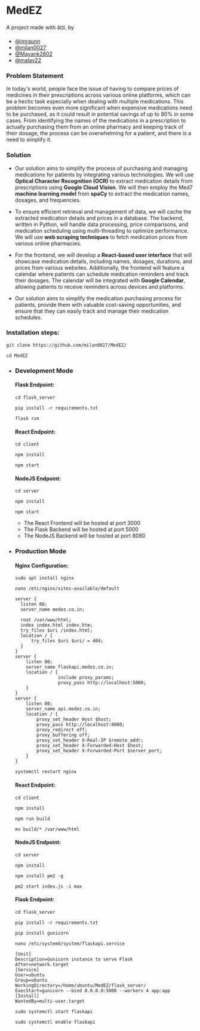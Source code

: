 # MedEZ
A project made with â¤ï¸ by
- [@imraunn](https://github.com/imraunn)
- [@milan0027](https://github.com/milan0027)
- [@Mayank2602](https://github.com/Mayank2602)
- [@malav22](https://github.com/malav22)

### Problem Statement
In today's world, people face the issue of having to compare prices of medicines in their prescriptions across various online platforms, which can be a hectic task especially when dealing with multiple medications. This problem becomes even more significant when expensive medications need to be purchased, as it could result in potential savings of up to 80% in some cases. From identifying the names of the medications in a prescription to actually purchasing them from an online pharmacy and keeping track of their dosage, the process can be overwhelming for a patient, and there is a need to simplify it.

### Solution
- Our solution aims to simplify the process of purchasing and managing medications for patients by integrating various technologies. We will use **Optical Character Recognition (OCR)** to extract medication details from prescriptions using **Google Cloud Vision**. We will then employ the Med7 **machine learning model** from **spaCy** to extract the medication names, dosages, and frequencies.

- To ensure efficient retrieval and management of data, we will cache the extracted medication details and prices in a database. The backend, written in Python, will handle data processing, price comparisons, and medication scheduling using multi-threading to optimize performance. We will use **web scraping techniques** to fetch medication prices from various online pharmacies.

- For the frontend, we will develop a **React-based user interface** that will showcase medication details, including names, dosages, durations, and prices from various websites. Additionally, the frontend will feature a calendar where patients can schedule medication reminders and track their dosages. The calendar will be integrated with **Google Calendar**, allowing patients to receive reminders across devices and platforms.

- Our solution aims to simplify the medication purchasing process for patients, provide them with valuable cost-saving opportunities, and ensure that they can easily track and manage their medication schedules.

### Installation steps:
``` 
git clone https://github.com/milan0027/MedEZ/
```
```
cd MedEZ
```
- ### Development Mode
  #### Flask Endpoint:
  ```
  cd flask_server
  ```
  ```
  pip install -r requirements.txt
  ```
  ```
  flask run
  ```

  #### React Endpoint:
  ```
  cd client
  ```
  ```
  npm install
  ```
  ```
  npm start
  ```

  #### NodeJS Endpoint:
  ```
  cd server
  ```
  ```
  npm install
  ```
  ```
  npm start
  ```
  - The React Frontend will be hosted at port 3000 
  - The Flask Backend will be hosted at port 5000
  - The NodeJS Backend will be hosted at port 8080
- ### Production Mode
  #### Nginx Configuration:
  ```
  sudo apt install nginx
  ```
  ```
  nano /etc/nginx/sites-available/default
  ```

  ```
  server {
    listen 80;
    server_name medez.co.in;

    root /var/www/html;
    index index.html index.htm;
    try_files $uri /index.html;
    location / {
        try_files $uri $uri/ = 404;
    }
  }
  server {
      listen 80;
      server_name flaskapi.medez.co.in;
      location / {
                  include proxy_params;
                  proxy_pass http://localhost:5000;
      }
  }
  server {
      listen 80;
      server_name api.medez.co.in;
      location / {
          proxy_set_header Host $host;
          proxy_pass http://localhost:8080;
          proxy_redirect off;
          proxy_buffering off;
          proxy_set_header X-Real-IP $remote_addr;
          proxy_set_header X-Forwarded-Host $host;
          proxy_set_header X-Forwarded-Port $server_port;
      }
  }
  ```
  ```
  systemctl restart nginx
  ```
  #### React Endpoint:
  ```
  cd client
  ```
  ```
  npm install
  ```
  ```
  npm run build
  ```
  ```
  mv build/* /var/www/html
  ```
  #### NodeJS Endpoint:
  ```
  cd server
  ```
  ```
  npm install
  ```
  ```
  npm install pm2 -g
  ```
  ```
  pm2 start index.js -i max
  ```
  #### Flask Endpoint:
  ```
  cd flask_server
  ```
  ```
  pip install -r requirements.txt
  ```
  ```
  pip install gunicorn
  ```
  ```
  nano /etc/systemd/system/flaskapi.service
  ```
  ```
  [Unit]
  Description=Gunicorn instance to serve Flask
  After=network.target
  [Service]
  User=ubuntu
  Group=ubuntu
  WorkingDirectory=/home/ubuntu/MedEZ/flask_server/
  ExecStart=gunicorn --bind 0.0.0.0:5000 --workers 4 app:app
  [Install]
  WantedBy=multi-user.target
  ```
  ```
  sudo systemctl start flaskapi
  ```
  ```
  sudo systemctl enable flaskapi
  ```
